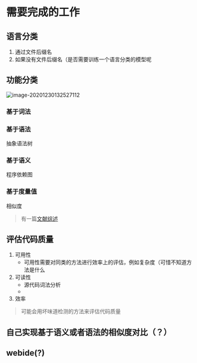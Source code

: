 # 需要完成的工作

## 语言分类

1. 通过文件后缀名
2. 如果没有文件后缀名（是否需要训练一个语言分类的模型呢

## 功能分类

![image-20201230132527112](https://draco-picbed.oss-cn-shanghai.aliyuncs.com/img/image-20201230132527112.png)

### 基于词法

### 基于语法

抽象语法树

### 基于语义

程序依赖图

### 基于度量值

相似度

> 有一篇[文献综述](http://www.jsjkx.com/CN/article/openArticlePDF.jsp?id=18909)



## 评估代码质量

1. 可用性
   - 可用性需要对同类的方法进行效率上的评估，例如复杂度（可惜不知道方法是什么
2. 可读性
   - 源代码词法分析
   - 
3. 效率

> 可能会用坏味道检测的方法来评估代码质量

## 自己实现基于语义或者语法的相似度对比（？）

## webide(?)



